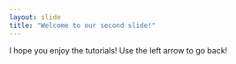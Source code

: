 ```yaml
---
layout: slide
title: "Welcome to our second slide!"
---
```

I hope you enjoy the tutorials!
Use the left arrow to go back!
